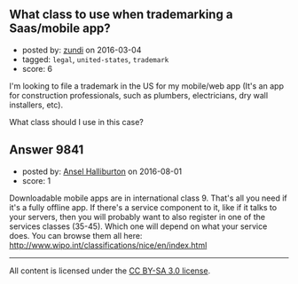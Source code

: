 ## What class to use when trademarking a Saas/mobile app?

- posted by: [zundi](https://stackexchange.com/users/1006766/zundi) on 2016-03-04
- tagged: `legal`, `united-states`, `trademark`
- score: 6

<p>I'm looking to file a trademark in the US for my mobile/web app (It's an app for construction professionals, such as plumbers, electricians, dry wall installers, etc).</p>

<p>What class should I use in this case?</p>



## Answer 9841

- posted by: [Ansel Halliburton](https://stackexchange.com/users/3313301/ansel-halliburton) on 2016-08-01
- score: 1

<p>Downloadable mobile apps are in international class 9. That's all you need if it's a fully offline app. If there's a service component to it, like if it talks to your servers, then you will probably want to also register in one of the services classes (35-45). Which one will depend on what your service does. You can browse them all here: <a href="http://www.wipo.int/classifications/nice/en/index.html" rel="nofollow">http://www.wipo.int/classifications/nice/en/index.html</a></p>




---

All content is licensed under the [CC BY-SA 3.0 license](https://creativecommons.org/licenses/by-sa/3.0/).
